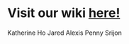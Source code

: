 # Visit our wiki [here!](https://github.com/StanfordCS194/spr23-Team6/wiki)
Katherine Ho
Jared
Alexis
Penny
Srijon

